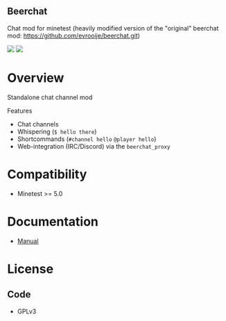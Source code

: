 Beerchat
-----------------

Chat mod for minetest
(heavily modified version of the "original" beerchat mod: https://github.com/evrooije/beerchat.git)

![](https://github.com/minetest-beerchat/beerchat/workflows/luacheck/badge.svg)
![](https://github.com/minetest-beerchat/beerchat/workflows/mineunit/badge.svg)

# Overview

Standalone chat channel mod

Features
* Chat channels
* Whispering (`$ hello there`)
* Shortcommands (`#channel hello` `@player hello`)
* Web-integration (IRC/Discord) via the `beerchat_proxy`

# Compatibility

* Minetest >= 5.0

# Documentation

* [Manual](./doc/manual.md)

# License

## Code

* GPLv3
